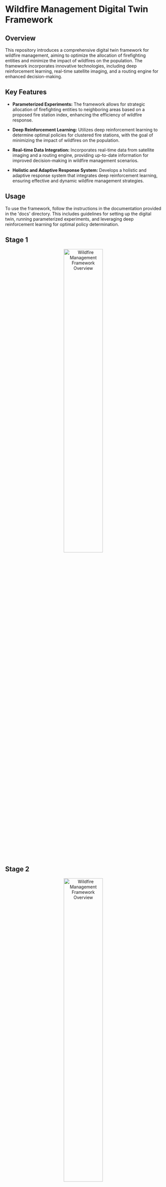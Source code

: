 
# Wildfire Management Digital Twin Framework

## Overview

This repository introduces a comprehensive digital twin framework for wildfire management, aiming to optimize the allocation of firefighting entities and minimize the impact of wildfires on the population. The framework incorporates innovative technologies, including deep reinforcement learning, real-time satellite imaging, and a routing engine for enhanced decision-making.

## Key Features

- **Parameterized Experiments:** The framework allows for strategic allocation of firefighting entities to neighboring areas based on a proposed fire station index, enhancing the efficiency of wildfire response.

- **Deep Reinforcement Learning:** Utilizes deep reinforcement learning to determine optimal policies for clustered fire stations, with the goal of minimizing the impact of wildfires on the population.

- **Real-time Data Integration:** Incorporates real-time data from satellite imaging and a routing engine, providing up-to-date information for improved decision-making in wildfire management scenarios.

- **Holistic and Adaptive Response System:** Develops a holistic and adaptive response system that integrates deep reinforcement learning, ensuring effective and dynamic wildfire management strategies.

## Usage

To use the framework, follow the instructions in the documentation provided in the 'docs' directory. This includes guidelines for setting up the digital twin, running parameterized experiments, and leveraging deep reinforcement learning for optimal policy determination.


## Stage 1
<div align="center">
  <a href="https://youtu.be/vVTLdvKKL_E">
    <img src="https://img.youtube.com/vi/your-first-video-ID/0.jpg" alt="Wildfire Management Framework Overview" style="width:50%;">
  </a>
</div>


## Stage 2
<div align="center">
  <a href="https://www.youtube.com/watch?v=QCFEepq0dFw">
    <img src="https://img.youtube.com/vi/your-first-video-ID/0.jpg" alt="Wildfire Management Framework Overview" style="width:50%;">
  </a>
</div>

## Getting Started

Clone the repository to your local machine:

```bash
git clone https://github.com/your-username/wildfire-management-digital-twin.git
cd wildfire-management-digital-twin
```

## Additional Commands
```bash
docker run --name mysql -d     -p3306:3306     -eMYSQL_ROOT_PASSWORD=ilab301    --restart unless-stopped    mysql:8

I've created this database for the simulation project "root@smartshots.ise.utk.edu:3306" with password ilab301. My data is now being pushed to this database once the python script is executed.








OSMR

docker run -t -v /home/ilab/osmr:/data osrm/osrm-backend osrm-extract -p /opt/car.lua /data/north-america-latest.osm.pbf


docker run -t -v /home/ilab/osmr:/data osrm/osrm-backend osrm-partition /data/north-america-latest.osrm
docker run -t -v /home/ilab/osmr:/data osrm/osrm-backend osrm-customize /data/north-america-latest.osrm




docker run --name osrm -t -i -p 5000:5000 -v c:/docker:/data osrm/osrm-backend osrm-routed --algorithm mld /data/berlin-latest.osrm


curl "http://smartshots.ise.utk.edu:5000/route/v1/driving/13.388860,52.517037;13.385983,52.496891?steps=true"


docker start osrm






